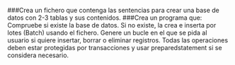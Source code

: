 ###Crea un fichero que contenga las sentencias para crear una base de datos con 2-3 tablas y sus contenidos.
###Crea un programa que:
    Compruebe si existe la base de datos.
        Si no existe, la crea e inserta por lotes (Batch) usando el fichero.
    Genere un bucle en el que se pida al usuario si quiere insertar, borrar o eliminar registros.
    Todas las operaciones deben estar protegidas por transacciones y usar preparedstatement si se considera necesario.
